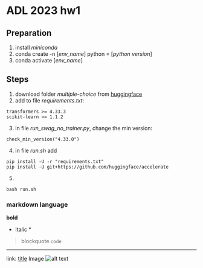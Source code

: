 # ADL 2023 hw1
## Preparation
1. install *miniconda*
2. conda create -n [*env_name*] python = [*python version*]
3. conda activate [*env_name*]

## Steps
1. download folder *multiple-choice* from [huggingface](https://github.com/huggingface/transformers/tree/main/examples/pytorch/multiple-choice)
2. add to file *requirements.txt*:
```
transformers >= 4.33.3
scikit-learn >= 1.1.2 
```
3. in file *run_swag_no_trainer.py*, change the min version:
```
check_min_version("4.33.0")
```
4. in file *run.sh* add
``` 
pip install -U -r "requirements.txt"
pip install -U git+https://github.com/huggingface/accelerate
```
5. 
``` 
bash run.sh
```


### markdown language
**bold**
* Italic *  
> blockquote
`code`
---
link:
[title](http://)
Image ![alt text](image.jpg)